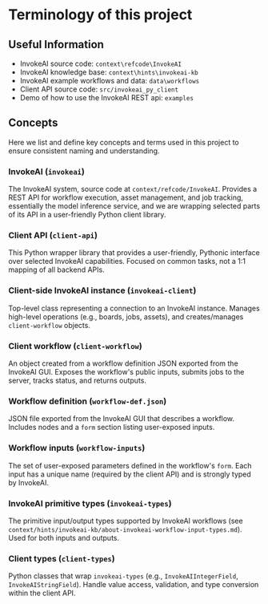 # Terminology of this project

## Useful Information

- InvokeAI source code: `context\refcode\InvokeAI`
- InvokeAI knowledge base: `context\hints\invokeai-kb`
- InvokeAI example workflows and data: `data\workflows`
- Client API source code: `src/invokeai_py_client`
- Demo of how to use the InvokeAI REST api: `examples`

## Concepts

Here we list and define key concepts and terms used in this project to ensure consistent naming and understanding.

### InvokeAI (`invokeai`)
The InvokeAI system, source code at `context/refcode/InvokeAI`. Provides a REST API for workflow execution, asset management, and job tracking, essentially the model inference service, and we are wrapping selected parts of its API in a user-friendly Python client library.

### Client API (`client-api`)
This Python wrapper library that provides a user-friendly, Pythonic interface over selected InvokeAI capabilities. Focused on common tasks, not a 1:1 mapping of all backend APIs.

### Client-side InvokeAI instance (`invokeai-client`)
Top-level class representing a connection to an InvokeAI instance. Manages high-level operations (e.g., boards, jobs, assets), and creates/manages `client-workflow` objects.

### Client workflow (`client-workflow`)
An object created from a workflow definition JSON exported from the InvokeAI GUI. Exposes the workflow's public inputs, submits jobs to the server, tracks status, and returns outputs.

### Workflow definition (`workflow-def.json`)
JSON file exported from the InvokeAI GUI that describes a workflow. Includes nodes and a `form` section listing user-exposed inputs.

### Workflow inputs (`workflow-inputs`)
The set of user-exposed parameters defined in the workflow's `form`. Each input has a unique name (required by the client API) and is strongly typed by InvokeAI.

### InvokeAI primitive types (`invokeai-types`)
The primitive input/output types supported by InvokeAI workflows (see `context/hints/invokeai-kb/about-invokeai-workflow-input-types.md`). Used for both inputs and outputs.

### Client types (`client-types`)
Python classes that wrap `invokeai-types` (e.g., `InvokeAIIntegerField`, `InvokeAIStringField`). Handle value access, validation, and type conversion within the client API.


